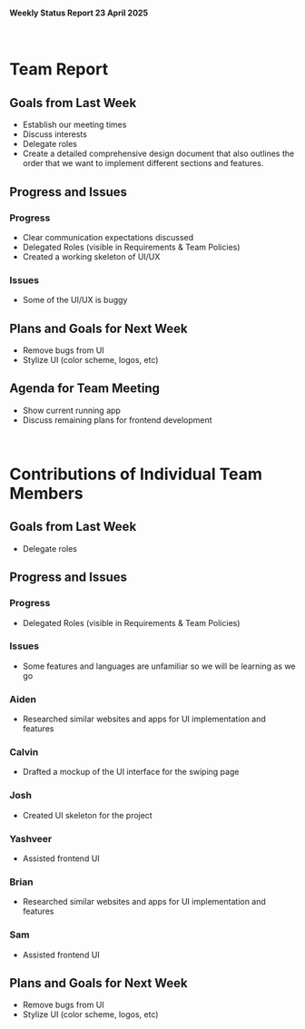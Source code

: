  #### Weekly Status Report 23 April 2025
<br/>

# Team Report

## Goals from Last Week
 - Establish our meeting times
 - Discuss interests
 - Delegate roles
 - Create a detailed comprehensive design document that also outlines the order that we want to implement different sections and features.

## Progress and Issues

### Progress
 - Clear communication expectations discussed
 - Delegated Roles (visible in Requirements & Team Policies)
 - Created a working skeleton of UI/UX

### Issues
 - Some of the UI/UX is buggy

## Plans and Goals for Next Week
 - Remove bugs from UI
 - Stylize UI (color scheme, logos, etc)

## Agenda for Team Meeting
 - Show current running app
 - Discuss remaining plans for frontend development
<br/>

# Contributions of Individual Team Members

## Goals from Last Week
 - Delegate roles

## Progress and Issues

### Progress
 - Delegated Roles (visible in Requirements & Team Policies)

### Issues
 - Some features and languages are unfamiliar so we will be learning as we go

### Aiden
 - Researched similar websites and apps for UI implementation and features
### Calvin
 - Drafted a mockup of the UI interface for the swiping page
### Josh
 - Created UI skeleton for the project
### Yashveer
 - Assisted frontend UI
### Brian
 - Researched similar websites and apps for UI implementation and features
### Sam
 - Assisted frontend UI
## Plans and Goals for Next Week
 - Remove bugs from UI
 - Stylize UI (color scheme, logos, etc)
